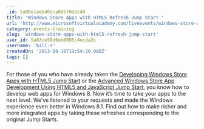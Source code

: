 ```yaml
---
_id: 5a88e1aebd6dca0d5f0d2c48
title: "Windows Store Apps with HTML5 Refresh Jump Start "
url: 'http://www.microsoftvirtualacademy.com/liveevents/windows-store-apps-with-html5-refresh-jump-start?CR_CC=200263143#fbid=RfHc7HWJo2b'
category: events-training
slug: 'windows-store-apps-with-html5-refresh-jump-start'
user_id: 5a83ce59d6eb0005c4ecda2c
username: 'bill-s'
createdOn: '2013-08-16T19:54:20.000Z'
tags: []
---
```


For those of you who have already taken the <a href="http://www.microsoftvirtualacademy.com/training-courses/learn-html5-with-javascript-css3-jumpstart-training#fbid=XzxH7WOMJf2">Developing Windows Store Apps with HTML5 Jump Start</a> or the <a href="http://www.microsoftvirtualacademy.com/training-courses/advanced-windows-store-app-development-with-html5#fbid=XzxH7WOMJf2">Advanced Windows Store App Development Using HTML5 and JavaScript Jump Start</a>, you know how to develop web apps for Windows 8. Now it’s time to take your apps to the next level. We’ve listened to your requests and made the Windows experience even better in Windows 8.1. Find out how to make richer and more integrated apps by taking these refreshes corresponding to the original Jump Starts.
